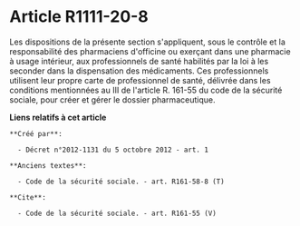 # Article R1111-20-8

Les dispositions de la présente section s'appliquent, sous le contrôle et la responsabilité des pharmaciens d'officine ou
exerçant dans une pharmacie à usage intérieur, aux professionnels de santé habilités par la loi à les seconder dans la
dispensation des médicaments. Ces professionnels utilisent leur propre carte de professionnel de santé, délivrée dans les
conditions mentionnées au III de l'article R. 161-55 du code de la sécurité sociale, pour créer et gérer le dossier
pharmaceutique.

**Liens relatifs à cet article**

	**Créé par**:

	  - Décret n°2012-1131 du 5 octobre 2012 - art. 1

	**Anciens textes**:

	  - Code de la sécurité sociale. - art. R161-58-8 (T)

	**Cite**:

	  - Code de la sécurité sociale. - art. R161-55 (V)
